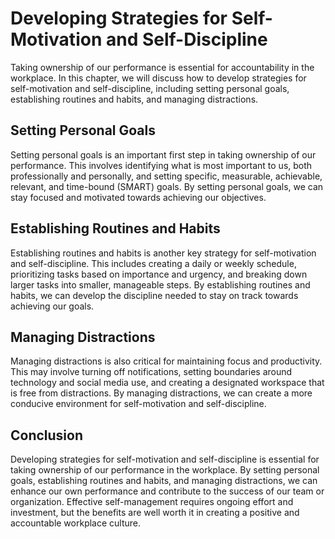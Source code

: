 Developing Strategies for Self-Motivation and Self-Discipline
==============================================================================================================

Taking ownership of our performance is essential for accountability in the workplace. In this chapter, we will discuss how to develop strategies for self-motivation and self-discipline, including setting personal goals, establishing routines and habits, and managing distractions.

Setting Personal Goals
----------------------

Setting personal goals is an important first step in taking ownership of our performance. This involves identifying what is most important to us, both professionally and personally, and setting specific, measurable, achievable, relevant, and time-bound (SMART) goals. By setting personal goals, we can stay focused and motivated towards achieving our objectives.

Establishing Routines and Habits
--------------------------------

Establishing routines and habits is another key strategy for self-motivation and self-discipline. This includes creating a daily or weekly schedule, prioritizing tasks based on importance and urgency, and breaking down larger tasks into smaller, manageable steps. By establishing routines and habits, we can develop the discipline needed to stay on track towards achieving our goals.

Managing Distractions
---------------------

Managing distractions is also critical for maintaining focus and productivity. This may involve turning off notifications, setting boundaries around technology and social media use, and creating a designated workspace that is free from distractions. By managing distractions, we can create a more conducive environment for self-motivation and self-discipline.

Conclusion
----------

Developing strategies for self-motivation and self-discipline is essential for taking ownership of our performance in the workplace. By setting personal goals, establishing routines and habits, and managing distractions, we can enhance our own performance and contribute to the success of our team or organization. Effective self-management requires ongoing effort and investment, but the benefits are well worth it in creating a positive and accountable workplace culture.
